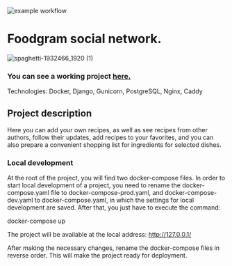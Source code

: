 ![example workflow](https://github.com/DonFortes/foodgram-project/actions/workflows/foodgram.yml/badge.svg)
# Foodgram social network.
![spaghetti-1932466_1920 (1)](https://user-images.githubusercontent.com/53881876/131886433-948bf48b-d0b4-482b-a8a9-e26a6ea45f94.jpg)

### You can see a working project [here.](https://nosov.ml/)
Technologies: Docker, Django, Gunicorn, PostgreSQL, Nginx, Caddy

## Project description
Here you can add your own recipes, as well as see recipes from other authors, follow their updates, add recipes to your favorites, and you can also prepare a convenient shopping list for ingredients for selected dishes.

### Local development
At the root of the project, you will find two docker-compose files. In order to start local development of a project, you need to rename the docker-compose.yaml file to docker-compose-prod.yaml, and docker-compose-dev.yaml to docker-compose.yaml, in which the settings for local development are saved. After that, you just have to execute the command:

docker-compose up

The project will be available at the local address: http://127.0.0.1/

After making the necessary changes, rename the docker-compose files in reverse order. This will make the project ready for deployment.
